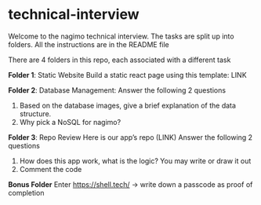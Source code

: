 # technical-interview
Welcome to the nagimo technical interview. The tasks are split up into folders. All the instructions are in the README file

There are 4 folders in this repo, each associated with a different task

**Folder 1**: Static Website
Build a static react page using this template: LINK

**Folder 2**: Database Management: 
Answer the following 2 questions

  1. Based on the database images, give a brief explanation of the data structure. 
  2. Why pick a NoSQL for nagimo?

**Folder 3**: Repo Review
Here is our app’s repo (LINK) 
Answer the following 2 questions
  1. How does this app work, what is the logic? You may write or draw it out
  2. Comment the code

**Bonus Folder**
Enter https://shell.tech/ → write down a passcode as proof of completion
